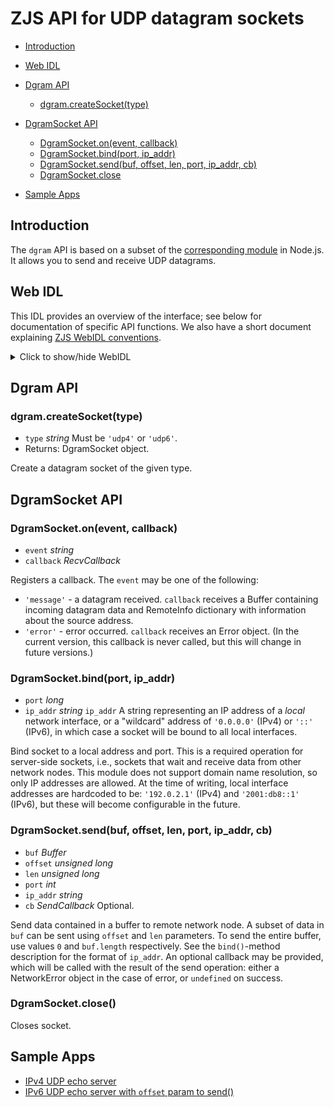ZJS API for UDP datagram sockets
================================

* [Introduction](#introduction)
* [Web IDL](#web-idl)



* [Dgram API](#dgram-api)
  * [dgram.createSocket(type)](#dgramcreatesockettype)
* [DgramSocket API](#dgramsocket-api)
  * [DgramSocket.on(event, callback)](#dgramsocketonevent-callback)
  * [DgramSocket.bind(port, ip_addr)](#dgramsocketbindport-ip_addr)
  * [DgramSocket.send(buf, offset, len, port, ip_addr, cb)](#dgramsocketsendbuf-offset-len-port-ip_addr-cb)
  * [DgramSocket.close](#dgramsocketclose)





* [Sample Apps](#sample-apps)

Introduction
------------
The `dgram` API is based on a subset of the
[corresponding module](https://nodejs.org/api/dgram.html) in Node.js.
It allows you to send and receive UDP datagrams.

Web IDL
-------
This IDL provides an overview of the interface; see below for documentation of
specific API functions.  We also have a short document explaining [ZJS WebIDL conventions](Notes_on_WebIDL.md).
<details>
<summary> Click to show/hide WebIDL</summary>
<pre>
// require returns a socket factory object
// var dgram = require('dgram');
<p><p>
[ReturnFromRequire]
interface Dgram {
    DgramSocket createSocket(string udp4_or_udp6);
};
<p>
[ExternalInterface=(buffer,Buffer)]
interface DgramSocket {
    void on(string event, RecvCallback cb);
    void bind(long port, string ip_addr);
    void send(Buffer buf, unsigned long offset, unsigned long len, long port, string ip_addr, [SendCallback cb]);
    void close();
};
<p>
callback RecvCallback = void (Buffer msg, RemoteInfo rinfo);
callback SendCallback = void (Error err);  // or undefined if no error
<p>
callback EventCallback = void (any... args);  // callback args depend on event
<p>
dictionary RemoteInfo {
    string ip_addr;
    string family;
    long port;
};
</pre>
</details>

Dgram API
---------
### dgram.createSocket(type)
* `type` *string* Must be `'udp4'` or `'udp6'`.
* Returns: DgramSocket object.

Create a datagram socket of the given type.

DgramSocket API
---------------
### DgramSocket.on(event, callback)
* `event` *string*
* `callback` *RecvCallback*

Registers a callback. The `event` may be one of the following:

* `'message'` - a datagram received. `callback` receives a Buffer
  containing incoming datagram data and RemoteInfo dictionary with
  information about the source address.
* `'error'` - error occurred. `callback` receives an Error object.
  (In the current version, this callback is never called, but this
  will change in future versions.)

### DgramSocket.bind(port, ip_addr)
* `port` *long*
* `ip_addr` *string* `ip_addr` A string representing an IP address of
a *local* network interface, or a "wildcard" address of `'0.0.0.0'` (IPv4)
or `'::'` (IPv6), in which case a socket will be bound to all local
interfaces.

Bind socket to a local address and port. This is a required operation for
server-side sockets, i.e., sockets that wait and receive data from other
network nodes.  This module does not support domain name resolution, so only
IP addresses are allowed. At the time of writing, local interface
addresses are hardcoded to be: `'192.0.2.1'` (IPv4) and `'2001:db8::1'`
(IPv6), but these will become configurable in the future.

### DgramSocket.send(buf, offset, len, port, ip_addr, cb)
* `buf` *Buffer*
* `offset` *unsigned long*
* `len` *unsigned long*
* `port` *int*
* `ip_addr` *string*
* `cb` *SendCallback* Optional.

Send data contained in a buffer to remote network node. A subset of
data in `buf` can be sent using `offset` and `len` parameters. To send
the entire buffer, use values `0` and `buf.length` respectively. See
the `bind()`-method description for the format of `ip_addr`. An optional
callback may be provided, which will be called with the result of the send
operation: either a NetworkError object in the case of error, or `undefined`
on success.

### DgramSocket.close()

Closes socket.

Sample Apps
-----------
* [IPv4 UDP echo server](../samples/UDPEchoServ4.js)
* [IPv6 UDP echo server with `offset` param to send()](../samples/UDPEchoServ6.js)
